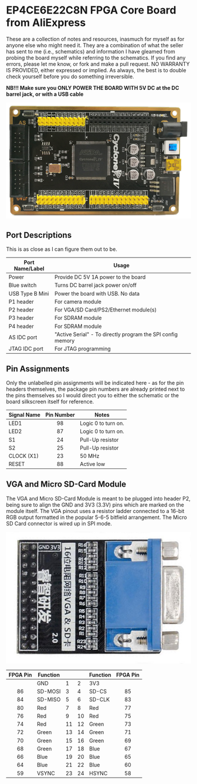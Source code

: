 # EP4CE6E22C8N FPGA Core Board from AliExpress
These are a collection of notes and resources, inasmuch for myself as for anyone else who might need it. They are a combination of what the seller has sent to me (i.e., schematics) and information I have gleamed from probing the board myself while referring to the schematics. If you find any errors, please let me know, or fork and make a pull request. NO WARRANTY IS PROVIDED, either expressed or implied. As always, the best is to double check yourself before you do something irreversible.

**NB!!! Make sure you ONLY POWER THE BOARD WITH 5V DC at the DC barrel jack, or with a USB cable**

![alt text](CoreBoard1.png "Top view of Cyclone IV Core Board")

## Port Descriptions
This is as close as I can figure them out to be.

| Port Name/Label | Usage |
| --------------- | ----- |
| Power | Provide DC 5V 1A power to the board |
| Blue switch | Turns DC barrel jack power on/off |
| USB Type B Mini | Power the board with USB. No data |
| P1 header | For camera module |
| P2 header | For VGA/SD Card/PS2/Ethernet module(s) |
| P3 header | For SDRAM module |
| P4 header | For SDRAM module |
| AS IDC port | "Active Serial" - To directly program the SPI config memory |
| JTAG IDC port | For JTAG programming |

## Pin Assignments
Only the unlabelled pin assignments will be indicated here - as for the pin headers themselves, the package pin numbers are already printed next to the pins themselves
so I would direct you to either the schematic or the board silkscreen itself for reference.

| Signal Name | Pin Number | Notes |
| ----------- |:----------:| ----- |
| LED1        | 98         | Logic 0 to turn on. |
| LED2        | 87         | Logic 0 to turn on. |
| S1          | 24         | Pull-Up resistor |
| S2          | 25         | Pull-Up resistor |
| CLOCK (X1)  | 23         | 50 MHz |
| RESET       | 88         | Active low |

## VGA and Micro SD-Card Module
The VGA and Micro SD-Card Module is meant to be plugged into header P2, being sure to align the GND and 3V3 (3.3V) pins which are marked on the module itself.
The VGA pinout uses a resistor ladder connected to a 16-bit RGB output formatted in the popular 5-6-5 bitfield arrangement. The Micro SD Card connector is wired up in SPI mode.

![alt text](VGAandSDModule.png "VGA and Micro SD Card Module")

| FPGA Pin | Function |     |     | Function | FPGA Pin |
|:--------:| -------- | --- | --- | -------- |:--------:|
|     | GND      | 1    | 2    | 3V3    |     |
| 86  | SD-MOSI  | 3    | 4    | SD-CS  | 85  |
| 84  | SD-MISO  | 5    | 6    | SD-CLK | 83  |
| 80  | Red      | 7    | 8    | Red    | 77  |
| 76  | Red      | 9    | 10   | Red    | 75  |
| 74  | Red      | 11   | 12   | Green  | 73  |
| 72  | Green    | 13   | 14   | Green  | 71  |
| 70  | Green    | 15   | 16   | Green  | 69  |
| 68  | Green    | 17   | 18   | Blue   | 67  |
| 66  | Blue     | 19   | 20   | Blue   | 65  |
| 64  | Blue     | 21   | 22   | Blue   | 60  |
| 59  | VSYNC    | 23   | 24   | HSYNC  | 58  |
